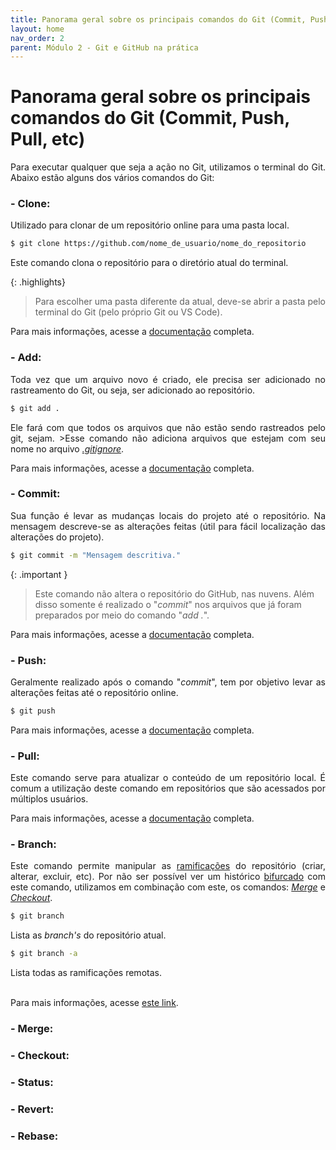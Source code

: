 ```yaml
---
title: Panorama geral sobre os principais comandos do Git (Commit, Push, Pull, etc)
layout: home
nav_order: 2
parent: Módulo 2 - Git e GitHub na prática
---
```


<h1>Panorama geral sobre os principais comandos do Git (Commit, Push, Pull, etc)</h1>

<p align = "justify">
Para executar qualquer que seja a ação no Git, utilizamos o terminal do Git. Abaixo estão alguns dos vários comandos do Git:
</p>


<h3> - Clone:</h3>
<p align = "justify">
Utilizado para clonar de um repositório online para uma pasta local.
</p>

```bash
$ git clone https://github.com/nome_de_usuario/nome_do_repositorio
```

<p align = "justify">
Este comando clona o repositório para o diretório atual do terminal.
</p>

{: .highlights}
>Para escolher uma pasta diferente da atual, deve-se abrir a pasta pelo terminal do Git (pelo próprio Git ou VS Code).

<p align = "justify">
Para mais informações, acesse a <a href = "https://docs.github.com/pt/repositories/creating-and-managing-repositories/cloning-a-repository">documentação</a> completa.
</p>


<h3> - Add:</h3>
<p align = "justify">
Toda vez que um arquivo novo é criado, ele precisa ser adicionado no rastreamento do Git, ou seja, ser adicionado ao repositório.
</p>

```bash
$ git add .
```

<p align = "justify">
Ele fará com que todos os arquivos que não estão sendo rastreados pelo git, sejam.
>Esse comando não adiciona arquivos que estejam com seu nome no arquivo <a href = "https://docs.github.com/pt/get-started/getting-started-with-git/ignoring-files"><i>.gitignore</i></a>.

Para mais informações, acesse a <a href = "https://docs.github.com/pt/repositories/working-with-files/managing-files/adding-a-file-to-a-repository">documentação</a> completa.
</p>


<h3> - Commit:<a href = "commit"></a></h3>
<p align = "justify">
Sua função é levar as mudanças locais do projeto até o repositório. Na mensagem descreve-se as alterações feitas (útil para fácil localização das alterações do projeto).
</p>

```bash
$ git commit -m "Mensagem descritiva."
```

{: .important }
>Este comando não altera o repositório do GitHub, nas nuvens. Além disso somente é realizado o "<i>commit</i>" nos arquivos que já foram preparados por meio do comando "<i>add .</i>".

<p align = "justify">
Para mais informações, acesse a <a href = "https://docs.github.com/pt/pull-requests/committing-changes-to-your-project/creating-and-editing-commits/about-commits">documentação</a> completa.
</p>


<h3> - Push:</h3>
<p align = "justify">
Geralmente realizado após o comando "<i>commit</i>", tem por objetivo levar as alterações feitas até o repositório online.
</p>

```bash
$ git push
```

<p align = "justify">
Para mais informações, acesse a <a href = "https://docs.github.com/pt/get-started/using-git/pushing-commits-to-a-remote-repository">documentação</a> completa.
</p>


<h3> - Pull:</h3>
<p align = "justify">
Este comando serve para atualizar o conteúdo de um repositório local. É comum a utilização deste comando em repositórios que são acessados por múltiplos usuários.
</p>

<p align = "justify">
Para mais informações, acesse a <a href = "https://docs.github.com/pt/pull-requests/collaborating-with-pull-requests/proposing-changes-to-your-work-with-pull-requests/creating-a-pull-request">documentação</a> completa.
</p>


<h3> - Branch:</h3>
<p align = "justify">
Este comando permite manipular as <a href = "https://docs.github.com/pt/pull-requests/collaborating-with-pull-requests/proposing-changes-to-your-work-with-pull-requests/about-branches">ramificações</a> do repositório (criar, alterar, excluir, etc). Por não ser possível ver um histórico <a href = "https://docs.github.com/pt/pull-requests/collaborating-with-pull-requests/working-with-forks/about-forks">bifurcado</a> com este comando, utilizamos em combinação com este, os comandos: <a href = "#merge"><i>Merge</i></a> e <a href = "#checkout"><i>Checkout</i></a>.
</p>

``` bash
$ git branch
```
<p align = "justify">
Lista as <i>branch's</i> do repositório atual.
</p>

``` bash
$ git branch -a
```
<p align = "justify">
Lista todas as ramificações remotas.<br><br>


Para mais informações, acesse <a href = "https://www.atlassian.com/br/git/tutorials/using-branches#:~:text=O%20comando%20git%20branch%20permite,git%20checkout%20e%20git%20merge%20.">este link</a>.
</p>


<h3> - Merge:<a name = "merge"></a></h3>


<h3> - Checkout:<a name = "checkout"></a></h3>


<h3> - Status:</h3>


<h3> - Revert:</h3>


<h3> - Rebase:</h3>

<!--comandos que faltam: checkout, status, revert, merge, rebase-->
